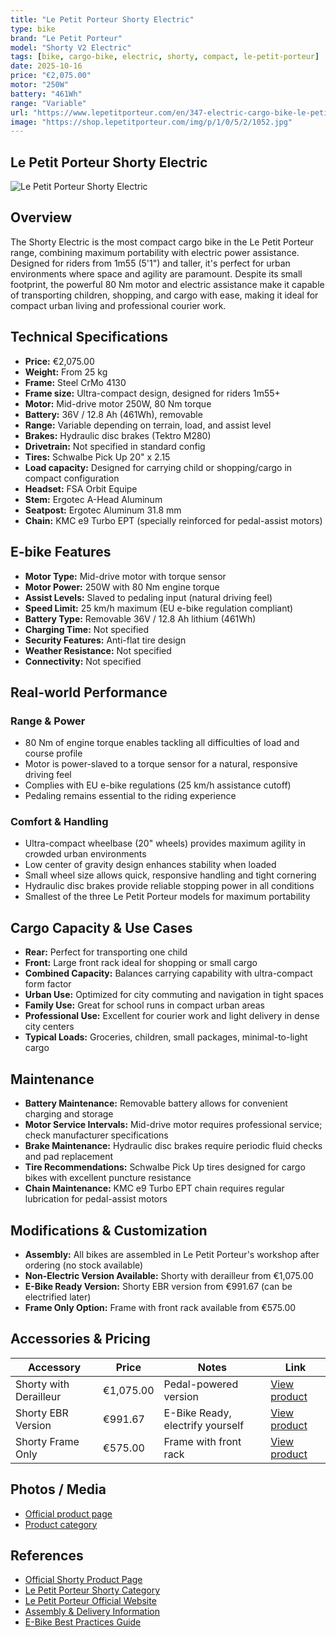 ```yaml
---
title: "Le Petit Porteur Shorty Electric"
type: bike
brand: "Le Petit Porteur"
model: "Shorty V2 Electric"
tags: [bike, cargo-bike, electric, shorty, compact, le-petit-porteur]
date: 2025-10-16
price: "€2,075.00"
motor: "250W"
battery: "461Wh"
range: "Variable"
url: "https://www.lepetitporteur.com/en/347-electric-cargo-bike-le-petit-porteur-shorty-v2.html"
image: "https://shop.lepetitporteur.com/img/p/1/0/5/2/1052.jpg"
---
```


## Le Petit Porteur Shorty Electric

![Le Petit Porteur Shorty Electric](https://shop.lepetitporteur.com/img/p/1/0/5/2/1052.jpg)

## Overview

The Shorty Electric is the most compact cargo bike in the Le Petit Porteur range, combining maximum portability with electric power assistance. Designed for riders from 1m55 (5'1") and taller, it's perfect for urban environments where space and agility are paramount. Despite its small footprint, the powerful 80 Nm motor and electric assistance make it capable of transporting children, shopping, and cargo with ease, making it ideal for compact urban living and professional courier work.

## Technical Specifications

- **Price:** €2,075.00
- **Weight:** From 25 kg
- **Frame:** Steel CrMo 4130
- **Frame size:** Ultra-compact design, designed for riders 1m55+
- **Motor:** Mid-drive motor 250W, 80 Nm torque
- **Battery:** 36V / 12.8 Ah (461Wh), removable
- **Range:** Variable depending on terrain, load, and assist level
- **Brakes:** Hydraulic disc brakes (Tektro M280)
- **Drivetrain:** Not specified in standard config
- **Tires:** Schwalbe Pick Up 20" x 2.15
- **Load capacity:** Designed for carrying child or shopping/cargo in compact configuration
- **Headset:** FSA Orbit Equipe
- **Stem:** Ergotec A-Head Aluminum
- **Seatpost:** Ergotec Aluminum 31.8 mm
- **Chain:** KMC e9 Turbo EPT (specially reinforced for pedal-assist motors)

## E-bike Features

- **Motor Type:** Mid-drive motor with torque sensor
- **Motor Power:** 250W with 80 Nm engine torque
- **Assist Levels:** Slaved to pedaling input (natural driving feel)
- **Speed Limit:** 25 km/h maximum (EU e-bike regulation compliant)
- **Battery Type:** Removable 36V / 12.8 Ah lithium (461Wh)
- **Charging Time:** Not specified
- **Security Features:** Anti-flat tire design
- **Weather Resistance:** Not specified
- **Connectivity:** Not specified

## Real-world Performance

### Range & Power

- 80 Nm of engine torque enables tackling all difficulties of load and course profile
- Motor is power-slaved to a torque sensor for a natural, responsive driving feel
- Complies with EU e-bike regulations (25 km/h assistance cutoff)
- Pedaling remains essential to the riding experience

### Comfort & Handling

- Ultra-compact wheelbase (20" wheels) provides maximum agility in crowded urban environments
- Low center of gravity design enhances stability when loaded
- Small wheel size allows quick, responsive handling and tight cornering
- Hydraulic disc brakes provide reliable stopping power in all conditions
- Smallest of the three Le Petit Porteur models for maximum portability

## Cargo Capacity & Use Cases

- **Rear:** Perfect for transporting one child
- **Front:** Large front rack ideal for shopping or small cargo
- **Combined Capacity:** Balances carrying capability with ultra-compact form factor
- **Urban Use:** Optimized for city commuting and navigation in tight spaces
- **Family Use:** Great for school runs in compact urban areas
- **Professional Use:** Excellent for courier work and light delivery in dense city centers
- **Typical Loads:** Groceries, children, small packages, minimal-to-light cargo

## Maintenance

- **Battery Maintenance:** Removable battery allows for convenient charging and storage
- **Motor Service Intervals:** Mid-drive motor requires professional service; check manufacturer specifications
- **Brake Maintenance:** Hydraulic disc brakes require periodic fluid checks and pad replacement
- **Tire Recommendations:** Schwalbe Pick Up tires designed for cargo bikes with excellent puncture resistance
- **Chain Maintenance:** KMC e9 Turbo EPT chain requires regular lubrication for pedal-assist motors

## Modifications & Customization

- **Assembly:** All bikes are assembled in Le Petit Porteur's workshop after ordering (no stock available)
- **Non-Electric Version Available:** Shorty with derailleur from €1,075.00
- **E-Bike Ready Version:** Shorty EBR version from €991.67 (can be electrified later)
- **Frame Only Option:** Frame with front rack available from €575.00

## Accessories & Pricing

| Accessory              | Price     | Notes                            | Link                                                                                                             |
| ---------------------- | --------- | -------------------------------- | ---------------------------------------------------------------------------------------------------------------- |
| Shorty with Derailleur | €1,075.00 | Pedal-powered version            | [View product](https://www.lepetitporteur.com/en/346-cargo-bike-le-petit-porteur-shorty-v2-with-derailleur.html) |
| Shorty EBR Version     | €991.67   | E-Bike Ready, electrify yourself | [View product](https://www.lepetitporteur.com/en/345-cargo-bike-le-petit-porteur-shorty-v2-ebr-version.html)     |
| Shorty Frame Only      | €575.00   | Frame with front rack            | [View product](https://www.lepetitporteur.com/en/344-le-petit-porteur-shorty-v2-frame-only-with-front-rack.html) |

## Photos / Media

- [Official product page](https://www.lepetitporteur.com/en/347-electric-cargo-bike-le-petit-porteur-shorty-v2.html)
- [Product category](https://www.lepetitporteur.com/en/50-le-petit-porteur-shorty)

## References

- [Official Shorty Product Page](https://www.lepetitporteur.com/en/347-electric-cargo-bike-le-petit-porteur-shorty-v2.html)
- [Le Petit Porteur Shorty Category](https://www.lepetitporteur.com/en/50-le-petit-porteur-shorty)
- [Le Petit Porteur Official Website](https://www.lepetitporteur.com/en/)
- [Assembly & Delivery Information](https://www.lepetitporteur.com/en/content/23-delivery-and-assembly-of-your-bike)
- [E-Bike Best Practices Guide](https://www.lepetitporteur.com/en/content/36-les-bonnes-pratiques-pour-utiliser-un-velo-electrique-a-moteur-central)
